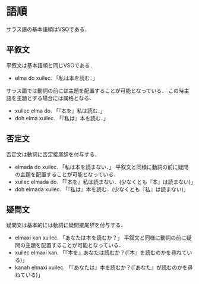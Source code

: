 # 語順
サラス語の基本語順はVSOである．

## 平叙文
平叙文は基本語順と同じVSOである．
- elma do xuilec. 「私は本を読む．」

サラス語では動詞の前には主題を配置することが可能となっている．
この時主語を主題とする場合には属格となる．
- xuilec elma do. 「『本を』私は読む．」
- doh elma xuilec. 「『私は』本を読む．」

## 否定文
否定文は動詞に否定接尾辞を付与する．
- elmada do xuilec. 「私は本を読まない．」
平叙文と同様に動詞の前に疑問の主題を配置することが可能となっている．
- xuilec elmada do. 「『本を』私は読まない．(少なくとも『本』は読まない)」
- doh elmada xuilec. 「『私は』本を読む．(少なくとも『私』は読まない)」

## 疑問文
疑問文は基本的には動詞に疑問接尾辞を付与する．
- elmaxi kan xuilec. 「あなたは本を読むか？」
平叙文と同様に動詞の前に疑問の主題を配置することが可能となっている．
- xuilec elmaxi kan. 「『本を』あなたは読むか？(『本』を読むのかを尋ねている)」
- kanah elmaxi xuilec. 「『あなたは』本を読むか？(『あなた』が読むのかを尋ねている)」
